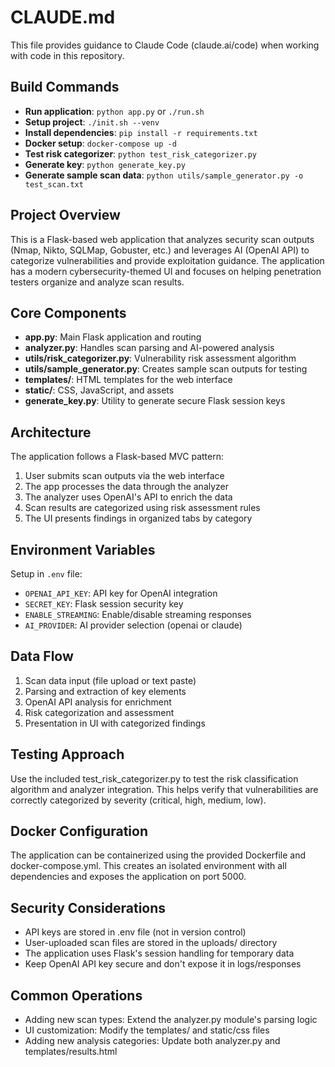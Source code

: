 # CLAUDE.md

This file provides guidance to Claude Code (claude.ai/code) when working with code in this repository.

## Build Commands
- **Run application**: `python app.py` or `./run.sh`
- **Setup project**: `./init.sh --venv`
- **Install dependencies**: `pip install -r requirements.txt`
- **Docker setup**: `docker-compose up -d`
- **Test risk categorizer**: `python test_risk_categorizer.py`
- **Generate key**: `python generate_key.py`
- **Generate sample scan data**: `python utils/sample_generator.py -o test_scan.txt`

## Project Overview
This is a Flask-based web application that analyzes security scan outputs (Nmap, Nikto, SQLMap, Gobuster, etc.) and leverages AI (OpenAI API) to categorize vulnerabilities and provide exploitation guidance. The application has a modern cybersecurity-themed UI and focuses on helping penetration testers organize and analyze scan results.

## Core Components
- **app.py**: Main Flask application and routing
- **analyzer.py**: Handles scan parsing and AI-powered analysis
- **utils/risk_categorizer.py**: Vulnerability risk assessment algorithm
- **utils/sample_generator.py**: Creates sample scan outputs for testing
- **templates/**: HTML templates for the web interface
- **static/**: CSS, JavaScript, and assets
- **generate_key.py**: Utility to generate secure Flask session keys

## Architecture
The application follows a Flask-based MVC pattern:
1. User submits scan outputs via the web interface
2. The app processes the data through the analyzer
3. The analyzer uses OpenAI's API to enrich the data
4. Scan results are categorized using risk assessment rules
5. The UI presents findings in organized tabs by category

## Environment Variables
Setup in `.env` file:
- `OPENAI_API_KEY`: API key for OpenAI integration
- `SECRET_KEY`: Flask session security key
- `ENABLE_STREAMING`: Enable/disable streaming responses
- `AI_PROVIDER`: AI provider selection (openai or claude)

## Data Flow
1. Scan data input (file upload or text paste)
2. Parsing and extraction of key elements
3. OpenAI API analysis for enrichment
4. Risk categorization and assessment
5. Presentation in UI with categorized findings

## Testing Approach
Use the included test_risk_categorizer.py to test the risk classification algorithm and analyzer integration. This helps verify that vulnerabilities are correctly categorized by severity (critical, high, medium, low).

## Docker Configuration
The application can be containerized using the provided Dockerfile and docker-compose.yml. This creates an isolated environment with all dependencies and exposes the application on port 5000.

## Security Considerations
- API keys are stored in .env file (not in version control)
- User-uploaded scan files are stored in the uploads/ directory
- The application uses Flask's session handling for temporary data
- Keep OpenAI API key secure and don't expose it in logs/responses

## Common Operations
- Adding new scan types: Extend the analyzer.py module's parsing logic
- UI customization: Modify the templates/ and static/css files
- Adding new analysis categories: Update both analyzer.py and templates/results.html